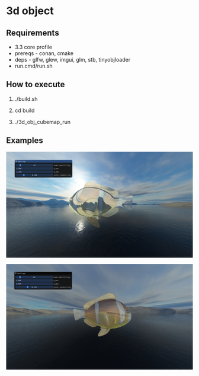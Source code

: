 # 3d object


## Requirements

- 3.3 core profile
- prereqs - conan, cmake
- deps - glfw, glew, imgui, glm, stb, tinyobjloader
- run.cmd/run.sh

## How to execute

1. ./build.sh

2. cd build

3. ./3d_obj_cubemap_run

## Examples

![1](./examples/5.png)

![2](./examples/6.png)



